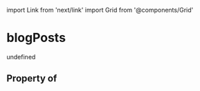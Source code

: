 import Link from 'next/link'
import Grid from '@components/Grid'

# blogPosts

undefined

## Property of




